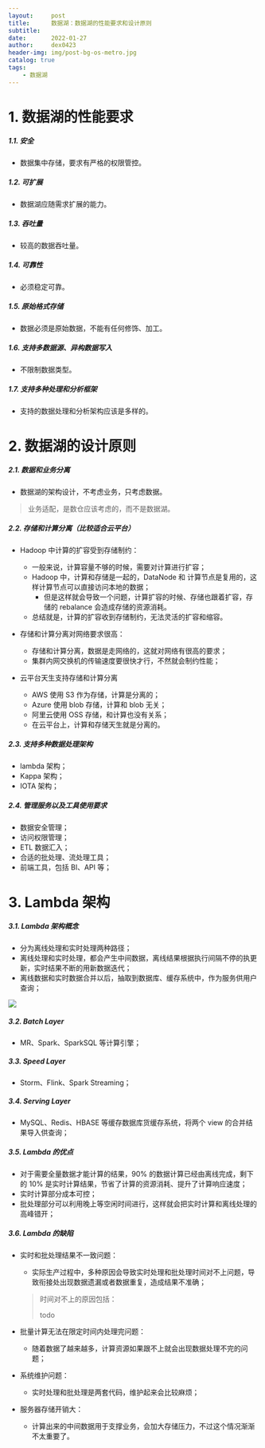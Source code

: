 ```yaml
---
layout:     post
title:      数据湖：数据湖的性能要求和设计原则
subtitle:   
date:       2022-01-27
author:     dex0423
header-img: img/post-bg-os-metro.jpg
catalog: true
tags:
    - 数据湖
---
```


# 1. 数据湖的性能要求

##### 1.1. 安全

- 数据集中存储，要求有严格的权限管控。

##### 1.2. 可扩展

- 数据湖应随需求扩展的能力。

##### 1.3. 吞吐量

- 较高的数据吞吐量。

##### 1.4. 可靠性

- 必须稳定可靠。

##### 1.5. 原始格式存储

- 数据必须是原始数据，不能有任何修饰、加工。

##### 1.6. 支持多数据源、异构数据写入

- 不限制数据类型。

##### 1.7. 支持多种处理和分析框架

- 支持的数据处理和分析架构应该是多样的。

# 2. 数据湖的设计原则

##### 2.1. 数据和业务分离

- 数据湖的架构设计，不考虑业务，只考虑数据。

>业务适配，是数仓应该考虑的，而不是数据湖。

##### 2.2. 存储和计算分离（比较适合云平台）

- Hadoop 中计算的扩容受到存储制约：
  - 一般来说，计算容量不够的时候，需要对计算进行扩容；
  - Hadoop 中，计算和存储是一起的，DataNode 和 计算节点是复用的，这样计算节点可以直接访问本地的数据；
    - 但是这样就会导致一个问题，计算扩容的时候、存储也跟着扩容，存储的 rebalance 会造成存储的资源消耗。
  - 总结就是，计算的扩容收到存储制约，无法灵活的扩容和缩容。

- 存储和计算分离对网络要求很高：
  - 存储和计算分离，数据是走网络的，这就对网络有很高的要求；
  - 集群内网交换机的传输速度要很快才行，不然就会制约性能；

- 云平台天生支持存储和计算分离
  - AWS 使用 S3 作为存储，计算是分离的；
  - Azure 使用 blob 存储，计算和 blob 无关；
  - 阿里云使用 OSS 存储，和计算也没有关系；
  - 在云平台上，计算和存储天生就是分离的。

##### 2.3. 支持多种数据处理架构

- lambda 架构；
- Kappa 架构；
- IOTA 架构；

##### 2.4. 管理服务以及工具使用要求

- 数据安全管理；
- 访问权限管理；
- ETL 数据汇入；
- 合适的批处理、流处理工具；
- 前端工具，包括 BI、API 等；

# 3. Lambda 架构

##### 3.1. Lambda 架构概念

- 分为离线处理和实时处理两种路径；
- 离线处理和实时处理，都会产生中间数据，离线结果根据执行间隔不停的执更新，实时结果不断的用新数据迭代；
- 离线数据和实时数据合并以后，抽取到数据库、缓存系统中，作为服务供用户查询；

![]({{site.baseurl}}/img-post/data-lake-3.jpg)

##### 3.2. Batch Layer

- MR、Spark、SparkSQL 等计算引擎；

##### 3.3. Speed Layer

- Storm、Flink、Spark Streaming；

##### 3.4. Serving Layer

- MySQL、Redis、HBASE 等缓存数据库货缓存系统，将两个 view 的合并结果导入供查询；

##### 3.5. Lambda 的优点

- 对于需要全量数据才能计算的结果，90% 的数据计算已经由离线完成，剩下的 10% 是实时计算结果，节省了计算的资源消耗、提升了计算响应速度；
- 实时计算部分成本可控；
- 批处理部分可以利用晚上等空闲时间进行，这样就会把实时计算和离线处理的高峰错开；

##### 3.6. Lambda 的缺陷

- 实时和批处理结果不一致问题：
  - 实际生产过程中，多种原因会导致实时处理和批处理时间对不上问题，导致衔接处出现数据遗漏或者数据重复，造成结果不准确；
  >时间对不上的原因包括：
  >  
  > todo 


- 批量计算无法在限定时间内处理完问题：
  - 随着数据了越来越多，计算资源如果跟不上就会出现数据处理不完的问题；
- 系统维护问题：
  - 实时处理和批处理是两套代码，维护起来会比较麻烦；
- 服务器存储开销大：
  - 计算出来的中间数据用于支撑业务，会加大存储压力，不过这个情况渐渐不太重要了。